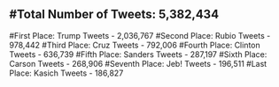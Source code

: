 #Total Number of Tweets: 5,382,434 
---
#First Place: Trump Tweets - 2,036,767
#Second Place: Rubio Tweets - 978,442
#Third Place: Cruz Tweets - 792,006
#Fourth Place: Clinton Tweets - 636,739
#Fifth Place: Sanders Tweets - 287,197
#Sixth Place: Carson Tweets - 268,906
#Seventh Place: Jeb! Tweets - 196,511
#Last Place: Kasich Tweets - 186,827
